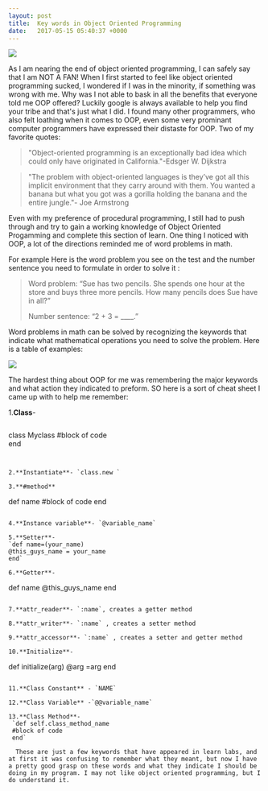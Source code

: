 ```yaml
---
layout: post
title:  Key words in Object Oriented Programming
date:   2017-05-15 05:40:37 +0000
---
```


![](https://cdn-images-1.medium.com/max/800/1*cBFSQ9Ytv_D0jwGtpuL5WA.png)

As I am nearing the end of object oriented programming, I can safely say that I am NOT A FAN! When I first started to feel like object oriented programming sucked, I wondered if I was in the minority, if something was wrong with me. Why was I not able to bask in all the benefits that everyone told me OOP offered? Luckily google is always available to help you find your tribe and that's just what I did. I found many other programmers, who also felt  loathing when it comes to OOP, even some very prominant computer programmers have expressed their distaste for OOP. Two of my favorite quotes: 

> "Object-oriented programming is an exceptionally bad idea which could only have originated in California."-Edsger W. Dijkstra


> "The problem with object-oriented languages is they’ve got all this implicit environment that they carry around with them. You wanted a banana but what you got was a gorilla holding the banana and the entire jungle."- Joe Armstrong

Even with my preference of procedural programming, I still had to push through and try to gain a working knowledge of Object Oriented Progamming and complete this section of learn. One thing I noticed with OOP, a lot of the directions reminded me of word problems in math. 

For example Here is the word problem you see on the test and the number sentence you need to formulate  in order to solve it :
> 
> Word problem: “Sue has two pencils. She spends one hour at the store and buys three more pencils. How many pencils does Sue have in all?”
> 
> Number sentence: “2 + 3 = ____.”

Word problems in math can be solved by recognizing the keywords that indicate what mathematical operations you need to solve the problem. Here is a table of examples: 

![](http://media-cache-ec0.pinimg.com/736x/56/39/ed/5639edb48990f9c05d7fc1450c85b47a.jpg)

The hardest thing about OOP for me was remembering the major keywords and what action they indicated to preform. SO here is a sort of cheat sheet I came up with to help me remember:

1.**Class**- 
> ```
 class Myclass
 #block of code            
 end
```


2.**Instantiate**- `class.new `

3.**#method**
```
def name
#block of code
end
```

4.**Instance variable**- `@variable_name`

5.**Setter**- 
`def name=(your_name)
@this_guys_name = your_name
end`

6.**Getter**-
```
def name
@this_guys_name
end
```

7.**attr_reader**- `:name`, creates a getter method

8.**attr_writer**- `:name` , creates a setter method

9.**attr_accessor**- `:name` , creates a setter and getter method

10.**Initialize**-
```
def initialize(arg)
@arg =arg
end
```

11.**Class Constant** - `NAME`

12.**Class Variable** -`@@variable_name`

13.**Class Method**-
 `def self.class_method_name
 #block of code
 end`
 
  These are just a few keywords that have appeared in learn labs, and at first it was confusing to remember what they meant, but now I have a pretty good grasp on these words and what they indicate I should be doing in my program. I may not like object oriented programming, but I do understand it. 
